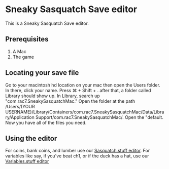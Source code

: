 # Sneaky Sasquatch Save editor
This is a Sneaky Sasquatch Save editor. 
## Prerequisites
1. A Mac
2. The game
## Locating your save file
Go to your macintosh hd location on your mac then open the Users folder. In there, click your name. Press ⌘ + Shift + . after that, a folder called Library should show up. In Library, search up "com.rac7.SneakySasquatchMac." Open the folder at the path /Users/(YOUR USERNAME)/Library/Containers/com.rac7.SneakySasquatchMac/Data/Library/Application Support/com.rac7.SneakySasquatchMac/. Open the "default. Now you have all of the files you need.
## Using the editor
For coins, bank coins, and lumber use our [Sasquatch.stuff editor](https://ikyih.github.io/SneakySasquatchSaveEditor/sasquatch.html).
For variables like say, if you've beat ch1, or if the duck has a hat, use our [Variables.stuff editor](https://ikyih.github.io/SneakySasquatchSaveEditor/variables.html)
